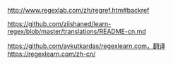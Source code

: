 http://www.regexlab.com/zh/regref.htm#backref

https://github.com/ziishaned/learn-regex/blob/master/translations/README-cn.md

https://github.com/aykutkardas/regexlearn.com，翻译https://regexlearn.com/zh-cn/